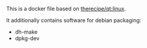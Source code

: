 This is a docker file based on [therecipe/qt:linux](https://hub.docker.com/r/therecipe/qt/). 

It additionally contains software for debian packaging:
- dh-make
- dpkg-dev  
